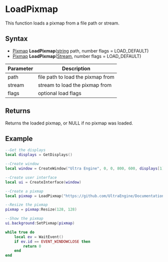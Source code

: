 # LoadPixmap

This function loads a pixmap from a file path or stream.

## Syntax

- [Pixmap](Pixmap.md) **LoadPixmap**([string](https://www.lua.org/manual/5.4/manual.html#6.4) path, number flags = LOAD_DEFAULT)
- [Pixmap](Pixmap.md) **LoadPixmap**([Stream](Stream.md), number flags = LOAD_DEFAULT)

| Parameter | Description |
|---|---|
| path | file path to load the pixmap from |
| stream | stream to load the pixmap from |
| flags | optional load flags |

## Returns

Returns the loaded pixmap, or NULL if no pixmap was loaded.

## Example

```lua
--Get the displays
local displays = GetDisplays()

--Create window
local window = CreateWindow("Ultra Engine", 0, 0, 800, 600, displays[1], WINDOW_CENTER | WINDOW_TITLEBAR)

--Create user interface
local ui = CreateInterface(window)

--Create a pixmap
local pixmap = LoadPixmap("https://github.com/UltraEngine/Documentation/raw/master/Assets/Materials/Ground/dirt01.dds")

--Resize the pixmap
pixmap = pixmap:Resize(128, 128)

--Show the pixmap
ui.background:SetPixmap(pixmap)

while true do
    local ev = WaitEvent()
    if ev.id == EVENT_WINDOWCLOSE then
        return 0
    end
end
```
